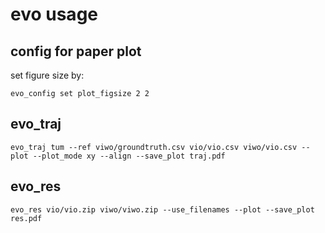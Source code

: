 # evo usage

## config for paper plot
set figure size by:
```$xslt
evo_config set plot_figsize 2 2
```
## evo_traj
```$xslt
evo_traj tum --ref viwo/groundtruth.csv vio/vio.csv viwo/vio.csv --plot --plot_mode xy --align --save_plot traj.pdf
```

## evo_res
```$xslt
evo_res vio/vio.zip viwo/viwo.zip --use_filenames --plot --save_plot res.pdf
```